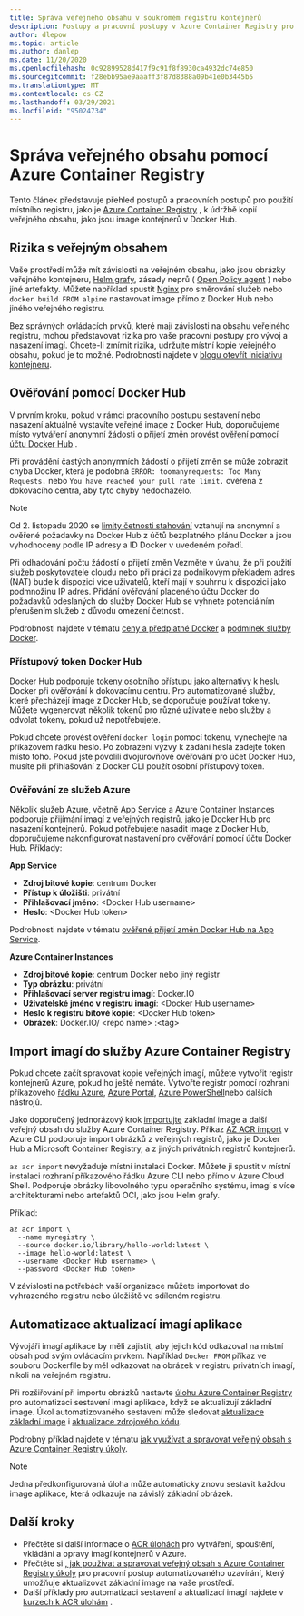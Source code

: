 ```yaml
---
title: Správa veřejného obsahu v soukromém registru kontejnerů
description: Postupy a pracovní postupy v Azure Container Registry pro správu závislostí na veřejných imagí z Docker Hub a jiného veřejného obsahu
author: dlepow
ms.topic: article
ms.author: danlep
ms.date: 11/20/2020
ms.openlocfilehash: 0c92899528d417f9c91f8f8930ca4932dc74e850
ms.sourcegitcommit: f28ebb95ae9aaaff3f87d8388a09b41e0b3445b5
ms.translationtype: MT
ms.contentlocale: cs-CZ
ms.lasthandoff: 03/29/2021
ms.locfileid: "95024734"
---
```

# <a name="manage-public-content-with-azure-container-registry"></a>Správa veřejného obsahu pomocí Azure Container Registry

Tento článek představuje přehled postupů a pracovních postupů pro použití místního registru, jako je [Azure Container Registry](container-registry-intro.md) , k údržbě kopií veřejného obsahu, jako jsou image kontejnerů v Docker Hub. 


## <a name="risks-with-public-content"></a>Rizika s veřejným obsahem

Vaše prostředí může mít závislosti na veřejném obsahu, jako jsou obrázky veřejného kontejneru, [Helm grafy](https://helm.sh/), zásady neprů ( [Open Policy agent](https://www.openpolicyagent.org/) ) nebo jiné artefakty. Můžete například spustit [Nginx](https://hub.docker.com/_/nginx) pro směrování služeb nebo `docker build FROM alpine` nastavovat image přímo z Docker Hub nebo jiného veřejného registru. 

Bez správných ovládacích prvků, které mají závislosti na obsahu veřejného registru, mohou představovat rizika pro vaše pracovní postupy pro vývoj a nasazení imagí. Chcete-li zmírnit rizika, udržujte místní kopie veřejného obsahu, pokud je to možné. Podrobnosti najdete v [blogu otevřít iniciativu kontejneru](https://opencontainers.org/posts/blog/2020-10-30-consuming-public-content/). 

## <a name="authenticate-with-docker-hub"></a>Ověřování pomocí Docker Hub

V prvním kroku, pokud v rámci pracovního postupu sestavení nebo nasazení aktuálně vystavíte veřejné image z Docker Hub, doporučujeme místo vytváření anonymní žádosti o přijetí změn provést [ověření pomocí účtu Docker Hub](https://docs.docker.com/docker-hub/download-rate-limit/#how-do-i-authenticate-pull-requests) .

Při provádění častých anonymních žádostí o přijetí změn se může zobrazit chyba Docker, která je podobná `ERROR: toomanyrequests: Too Many Requests.` nebo `You have reached your pull rate limit.` ověřena z dokovacího centra, aby tyto chyby nedocházelo.

> [!NOTE]
> Od 2. listopadu 2020 se [limity četnosti stahování](https://docs.docker.com/docker-hub/download-rate-limit) vztahují na anonymní a ověřené požadavky na Docker Hub z účtů bezplatného plánu Docker a jsou vyhodnoceny podle IP adresy a ID Docker v uvedeném pořadí. 
>
> Při odhadování počtu žádostí o přijetí změn Vezměte v úvahu, že při použití služeb poskytovatele cloudu nebo při práci za podnikovým překladem adres (NAT) bude k dispozici více uživatelů, kteří mají v souhrnu k dispozici jako podmnožinu IP adres. Přidání ověřování placeného účtu Docker do požadavků odeslaných do služby Docker Hub se vyhnete potenciálním přerušením služeb z důvodu omezení četnosti.
>
> Podrobnosti najdete v tématu [ceny a předplatné Docker](https://www.docker.com/pricing) a [podmínek služby Docker](https://www.docker.com/legal/docker-terms-service).

### <a name="docker-hub-access-token"></a>Přístupový token Docker Hub

Docker Hub podporuje [tokeny osobního přístupu](https://docs.docker.com/docker-hub/access-tokens/) jako alternativy k heslu Docker při ověřování k dokovacímu centru. Pro automatizované služby, které přecházejí image z Docker Hub, se doporučuje používat tokeny. Můžete vygenerovat několik tokenů pro různé uživatele nebo služby a odvolat tokeny, pokud už nepotřebujete.

Pokud chcete provést ověření `docker login` pomocí tokenu, vynechejte na příkazovém řádku heslo. Po zobrazení výzvy k zadání hesla zadejte token místo toho. Pokud jste povolili dvojúrovňové ověřování pro účet Docker Hub, musíte při přihlašování z Docker CLI použít osobní přístupový token.

### <a name="authenticate-from-azure-services"></a>Ověřování ze služeb Azure

Několik služeb Azure, včetně App Service a Azure Container Instances podporuje přijímání imagí z veřejných registrů, jako je Docker Hub pro nasazení kontejnerů. Pokud potřebujete nasadit image z Docker Hub, doporučujeme nakonfigurovat nastavení pro ověřování pomocí účtu Docker Hub. Příklady:

**App Service**

* **Zdroj bitové kopie**: centrum Docker
* **Přístup k úložišti**: privátní
* **Přihlašovací jméno**: \<Docker Hub username>
* **Heslo**: \<Docker Hub token>

Podrobnosti najdete v tématu [ověřené přijetí změn Docker Hub na App Service](https://azure.github.io/AppService/2020/10/15/Docker-Hub-authenticated-pulls-on-App-Service.html).

**Azure Container Instances**

* **Zdroj bitové kopie**: centrum Docker nebo jiný registr
* **Typ obrázku**: privátní
* **Přihlašovací server registru imagí**: Docker.IO
* **Uživatelské jméno v registru imagí**: \<Docker Hub username>
* **Heslo k registru bitové kopie**: \<Docker Hub token>
* **Obrázek**: Docker.IO/ \<repo name\> :\<tag>

## <a name="import-images-to-an-azure-container-registry"></a>Import imagí do služby Azure Container Registry
 
Pokud chcete začít spravovat kopie veřejných imagí, můžete vytvořit registr kontejnerů Azure, pokud ho ještě nemáte. Vytvořte registr pomocí rozhraní příkazového [řádku Azure](container-registry-get-started-azure-cli.md), [Azure Portal](container-registry-get-started-portal.md), [Azure PowerShell](container-registry-get-started-powershell.md)nebo dalších nástrojů. 

Jako doporučený jednorázový krok [importujte](container-registry-import-images.md) základní image a další veřejný obsah do služby Azure Container Registry. Příkaz [AZ ACR import](/cli/azure/acr#az_acr_import) v Azure CLI podporuje import obrázků z veřejných registrů, jako je Docker Hub a Microsoft Container Registry, a z jiných privátních registrů kontejnerů. 

`az acr import` nevyžaduje místní instalaci Docker. Můžete ji spustit v místní instalaci rozhraní příkazového řádku Azure CLI nebo přímo v Azure Cloud Shell. Podporuje obrázky libovolného typu operačního systému, imagí s více architekturami nebo artefaktů OCI, jako jsou Helm grafy.

Příklad:

```azurecli-interactive
az acr import \
  --name myregistry \
  --source docker.io/library/hello-world:latest \
  --image hello-world:latest \
  --username <Docker Hub username> \
  --password <Docker Hub token>
```

V závislosti na potřebách vaší organizace můžete importovat do vyhrazeného registru nebo úložiště ve sdíleném registru.

## <a name="automate-application-image-updates"></a>Automatizace aktualizací imagí aplikace

Vývojáři imagí aplikace by měli zajistit, aby jejich kód odkazoval na místní obsah pod svým ovládacím prvkem. Například `Docker FROM` příkaz ve souboru Dockerfile by měl odkazovat na obrázek v registru privátních imagí, nikoli na veřejném registru. 

Při rozšiřování při importu obrázků nastavte [úlohu Azure Container Registry](container-registry-tasks-overview.md) pro automatizaci sestavení imagí aplikace, když se aktualizují základní image. Úkol automatizovaného sestavení může sledovat [aktualizace základní image](container-registry-tasks-base-images.md) i [aktualizace zdrojového kódu](container-registry-tasks-overview.md#trigger-task-on-source-code-update).

Podrobný příklad najdete v tématu [jak využívat a spravovat veřejný obsah s Azure Container Registry úkoly](tasks-consume-public-content.md). 

> [!NOTE]
> Jedna předkonfigurovaná úloha může automaticky znovu sestavit každou image aplikace, která odkazuje na závislý základní obrázek. 
 
## <a name="next-steps"></a>Další kroky
 
* Přečtěte si další informace o [ACR úlohách](container-registry-tasks-overview.md) pro vytváření, spouštění, vkládání a opravy imagí kontejnerů v Azure.
* Přečtěte si [, jak používat a spravovat veřejný obsah s Azure Container Registry úkoly](tasks-consume-public-content.md) pro pracovní postup automatizovaného uzavírání, který umožňuje aktualizovat základní image na vaše prostředí. 
* Další příklady pro automatizaci sestavení a aktualizací imagí najdete v [kurzech k ACR úlohám](container-registry-tutorial-quick-task.md) .
